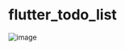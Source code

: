 # flutter_todo_list


![image](https://github.com/user-attachments/assets/2a1b3eca-ff64-4a4f-983d-733a57f2fa4a)


